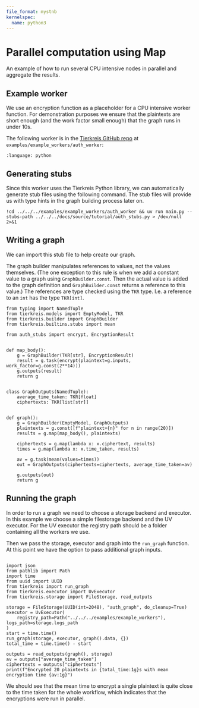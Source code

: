 ```yaml
---
file_format: mystnb
kernelspec:
  name: python3
---
```


# Parallel computation using Map

An example of how to run several CPU intensive nodes in parallel and aggregate the results.

## Example worker

We use an encryption function as a placeholder for a CPU intensive worker function.
For demonstration purposes we ensure that the plaintexts are short enough (and the work factor small enough) that the graph runs in under 10s.

The following worker is in the [Tierkreis GitHub repo](https://github.com/CQCL/tierkreis) at `examples/example_workers/auth_worker`:

```{literalinclude} ../../../examples/example_workers/auth_worker/main.py
:language: python
```

## Generating stubs

Since this worker uses the Tierkreis Python library, we can automatically generate stub files using the following command.
The stub files will provide us with type hints in the graph building process later on.

```{code-cell}
!cd ../../../examples/example_workers/auth_worker && uv run main.py --stubs-path ../../../docs/source/tutorial/auth_stubs.py > /dev/null 2>&1
```

## Writing a graph

We can import this stub file to help create our graph.

The graph builder manipulates references to values, not the values themselves.
(The one exception to this rule is when we add a constant value to a graph using `GraphBuilder.const`. Then the actual value is added to the graph definition and `GraphBuilder.const` returns a reference to this value.)
The references are type checked using the `TKR` type.
I.e. a reference to an `int` has the type `TKR[int]`.

```{code-cell}
from typing import NamedTuple
from tierkreis.models import EmptyModel, TKR
from tierkreis.builder import GraphBuilder
from tierkreis.builtins.stubs import mean

from auth_stubs import encrypt, EncryptionResult


def map_body():
    g = GraphBuilder(TKR[str], EncryptionResult)
    result = g.task(encrypt(plaintext=g.inputs, work_factor=g.const(2**14)))
    g.outputs(result)
    return g


class GraphOutputs(NamedTuple):
    average_time_taken: TKR[float]
    ciphertexts: TKR[list[str]]


def graph():
    g = GraphBuilder(EmptyModel, GraphOutputs)
    plaintexts = g.const([f"plaintext+{n}" for n in range(20)])
    results = g.map(map_body(), plaintexts)

    ciphertexts = g.map(lambda x: x.ciphertext, results)
    times = g.map(lambda x: x.time_taken, results)

    av = g.task(mean(values=times))
    out = GraphOutputs(ciphertexts=ciphertexts, average_time_taken=av)

    g.outputs(out)
    return g
```

## Running the graph

In order to run a graph we need to choose a storage backend and executor.
In this example we choose a simple filestorage backend and the UV executor.
For the UV executor the registry path should be a folder containing all the workers we use.

Then we pass the storage, executor and graph into the `run_graph` function.
At this point we have the option to pass additional graph inputs.

```{code-cell}

import json
from pathlib import Path
import time
from uuid import UUID
from tierkreis import run_graph
from tierkreis.executor import UvExecutor
from tierkreis.storage import FileStorage, read_outputs

storage = FileStorage(UUID(int=2048), "auth_graph", do_cleanup=True)
executor = UvExecutor(
    registry_path=Path("../../../examples/example_workers"), logs_path=storage.logs_path
)
start = time.time()
run_graph(storage, executor, graph().data, {})
total_time = time.time() - start

outputs = read_outputs(graph(), storage)
av = outputs["average_time_taken"]
ciphertexts = outputs["ciphertexts"]
print(f"Encrypted 20 plaintexts in {total_time:1g}s with mean encryption time {av:1g}")
```

We should see that the mean time to encrypt a single plaintext is quite close to the time taken for the whole workflow, which indicates that the encryptions were run in parallel.
